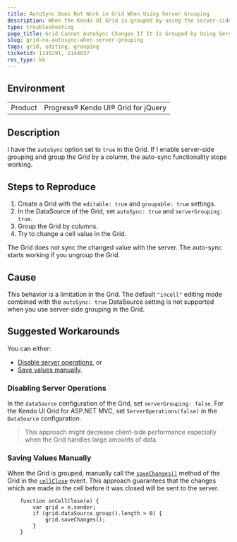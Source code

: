 ```yaml
---
title: AutoSync Does Not Work in Grid When Using Server Grouping
description: When the Kendo UI Grid is grouped by using the server-side grouping, the AutoSync does not work during editing.
type: troubleshooting
page_title: Grid Cannot AutoSync Changes If It Is Grouped by Using Server-Side Grouping - Kendo UI for jQuery Data Grid
slug: grid-no-autosync-when-server-grouping
tags: grid, editing, grouping
ticketid: 1145291, 1144037
res_type: kb
---
```


## Environment

<table>
	<tr>
		<td>Product</td>
		<td>Progress® Kendo UI® Grid for jQuery</td> 
	</tr>
</table>


## Description

I have the `autoSync` option set to `true` in the Grid. If I enable server-side grouping and group the Grid by a column, the auto-sync functionality stops working.

## Steps to Reproduce

1. Create a Grid with the `editable: true` and `groupable: true` settings.
1. In the DataSource of the Grid, set `autoSync: true` and `serverGrouping: true`.
1. Group the Grid by columns.
1. Try to change a cell value in the Grid.

The Grid does not sync the changed value with the server. The auto-sync starts working if you ungroup the Grid.

## Cause

This behavior is a limitation in the Grid. The default `"incell"` editing mode combined with the `autoSync: true` DataSource setting is not supported when you use server-side grouping in the Grid.

## Suggested Workarounds

You can either:
* [Disable server operations](#disabling-server-operations), or
* [Save values manually](#saving-values-manually).

### Disabling Server Operations

In the `dataSource` configuration of the Grid, set `serverGrouping: false`. For the Kendo UI Grid for ASP.NET MVC, set `ServerOperations(false)` in the `DataSource` configuration.

> This approach might decrease client-side performance especially when the Grid handles large amounts of data.

### Saving Values Manually

When the Grid is grouped, manually call the [`saveChanges()`](/api/javascript/ui/grid/methods/savechanges) method of the Grid in the [`cellClose`](/api/javascript/ui/grid/events/cellclose) event. This approach guarantees that the changes which are made in the cell before it was closed will be sent to the server.

```
    function onCellClose(e) {
        var grid = e.sender;
        if (grid.dataSource.group().length > 0) {
            grid.saveChanges();
        }
    }
```
